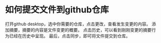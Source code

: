 # 如何提交文件到github仓库
打开github desktop，选中你需要的仓库，点击更改，查看发生变更的内容。
添加摘要，摘要的内容是文件变更的概要。
点击历史，可以看到刚刚变更的摘要行为已经在历史中呈现。
最后，点击同步，即可将文件提交到仓库。
